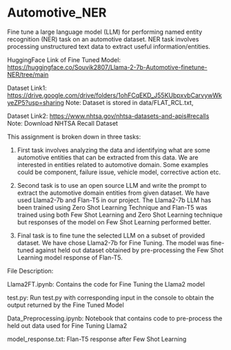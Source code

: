 # Automotive_NER
Fine tune a large language model (LLM) for performing named entity recognition (NER) task on an automotive dataset. NER task involves processing unstructured text data to extract useful information/entities.

HuggingFace Link of Fine Tuned Model: https://huggingface.co/Souvik2807/Llama-2-7b-Automotive-finetune-NER/tree/main

Dataset Link1: https://drive.google.com/drive/folders/1ohFCqEKD_J55KUbpxvbCarvywWkyeZP5?usp=sharing
Note: Dataset is stored in data/FLAT_RCL.txt,

Dataset Link2: https://www.nhtsa.gov/nhtsa-datasets-and-apis#recalls
Note: Download NHTSA Recall Dataset

This assignment is broken down in three tasks:

1. First task involves analyzing the data and identifying what are some automotive entities that can be extracted from this data. We are interested in entities related to automotive domain. Some examples could be component, failure issue, vehicle model, corrective action etc.

2. Second task is to use an open source LLM and write the prompt to extract the automotive domain entities from given dataset. We have used Llama2-7b and Flan-T5 in our project. The Llama2-7b LLM has been trained using Zero Shot Learning Technique and Flan-T5 was trained using both Few Shot Learning and Zero Shot Learning technique but responses of the model on Few Shot Learning performed better.

3. Final task is to fine tune the selected LLM on a subset of provided dataset. We have chose Llama2-7b for Fine Tuning. The model was fine-tuned against held out dataset obtained by pre-processing the Few Shot Learning model response of Flan-T5.
   
File Description:
  
  Llama2FT.ipynb: Contains the code for Fine Tuning the Llama2 model
  
  test.py: Run test.py with corresponding input in the console to obtain the output returned by the Fine Tuned Model
  
  
  Data_Preprocessing.ipynb: Notebook that contains code to pre-process the held out data used for Fine Tuning Llama2
  
  model_response.txt: Flan-T5 response after Few Shot Learning
